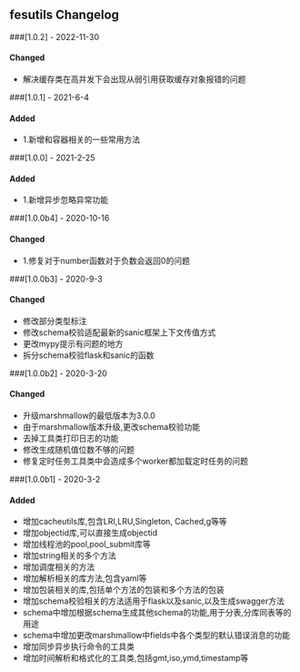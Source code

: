 ## fesutils Changelog

###[1.0.2] - 2022-11-30

#### Changed 
- 解决缓存类在高并发下会出现从弱引用获取缓存对象报错的问题


###[1.0.1] - 2021-6-4

#### Added 
- 1.新增和容器相关的一些常用方法


###[1.0.0] - 2021-2-25

#### Added 
- 1.新增异步忽略异常功能

###[1.0.0b4] - 2020-10-16

#### Changed 
- 1.修复对于number函数对于负数会返回0的问题


###[1.0.0b3] - 2020-9-3

#### Changed
- 修改部分类型标注
- 修改schema校验适配最新的sanic框架上下文传值方式
- 更改mypy提示有问题的地方
- 拆分schema校验flask和sanic的函数


###[1.0.0b2] - 2020-3-20

#### Changed
- 升级marshmallow的最低版本为3.0.0
- 由于marshmallow版本升级,更改schema校验功能
- 去掉工具类打印日志的功能
- 修改生成随机值位数不够的问题
- 修复定时任务工具类中会造成多个worker都加载定时任务的问题

###[1.0.0b1] - 2020-3-2

#### Added
- 增加cacheutils库,包含LRI,LRU,Singleton, Cached,g等等
- 增加objectid库,可以直接生成objectid
- 增加线程池的pool,pool_submit库等
- 增加string相关的多个方法
- 增加调度相关的方法
- 增加解析相关的库方法,包含yaml等
- 增加包装相关的库,包括单个方法的包装和多个方法的包装
- 增加schema校验相关的方法适用于flask以及sanic,以及生成swagger方法
- schema中增加根据schema生成其他schema的功能,用于分表,分库同表等的用途
- schema中增加更改marshmallow中fields中各个类型的默认错误消息的功能
- 增加同步异步执行命令的工具类
- 增加时间解析和格式化的工具类,包括gmt,iso,ymd,timestamp等
